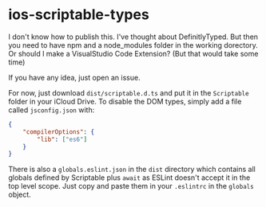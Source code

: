 # ios-scriptable-types

I don't know how to publish this. I've thought about DefinitlyTyped. But then you need to have npm and a node_modules folder in the working dorectory.
Or should I make a VisualStudio Code Extension? (But that would take some time)

If you have any idea, just open an issue.

For now, just download `dist/scriptable.d.ts` and put it in the `Scriptable` folder in your iCloud Drive.
To disable the DOM types, simply add a file called `jsconfig.json` with:

```json
{
	"compilerOptions": {
		"lib": ["es6"]
	}
}
```

There is also a `globals.eslint.json` in the `dist` directory which contains all globals defined by Scriptable plus `await` as ESLint doesn't accept it in the top level scope. Just copy and paste them in your `.eslintrc` in the `globals` object.
